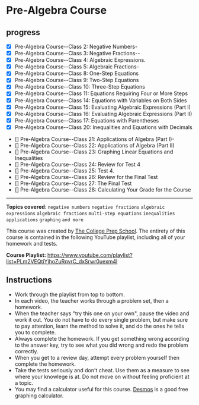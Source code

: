 # Pre-Algebra Course

## progress

- [x] Pre-Algebra Course--Class 2: Negative Numbers-
- [x] Pre-Algebra Course--Class 3: Negative Fractions--
- [x] Pre-Algebra Course--Class 4: Algebraic Expressions.
- [x] Pre-Algebra Course--Class 5: Algebraic Fractions-
- [x] Pre-Algebra Course--Class 8: One-Step Equations
- [x] Pre-Algebra Course--Class 9: Two-Step Equations
- [x] Pre-Algebra Course--Class 10: Three-Step Equations
- [x] Pre-Algebra Course--Class 11: Equations Requiring Four or More Steps
- [x] Pre-Algebra Course--Class 14: Equations with Variables on Both Sides
- [x] Pre-Algebra Course--Class 15: Evaluating Algebraic Expressions (Part I)
- [x] Pre-Algebra Course--Class 16: Evaluating Algebraic Expressions (Part II)
- [x] Pre-Algebra Course--Class 17: Equations with Parentheses
- [x] Pre-Algebra Course--Class 20: Inequalities and Equations with Decimals
- [] Pre-Algebra Course--Class 21: Applications of Algebra (Part I)-
- [] Pre-Algebra Course--Class 22: Applications of Algebra (Part II)
- [] Pre-Algebra Course--Class 23: Graphing Linear Equations and Inequalities
- [] Pre-Algebra Course--Class 24: Review for Test 4
- [] Pre-Algebra Course--Class 25: Test 4.
- [] Pre-Algebra Course--Class 26: Review for the Final Test
- [] Pre-Algebra Course--Class 27: The Final Test
- [] Pre-Algebra Course--Class 28: Calculating Your Grade for the Course

---

**Topics covered**:
`negative numbers`
`negative fractions`
`algebraic expressions`
`algebraic fractions`
`multi-step equations`
`inequalities`
`applications`
`graphing`
`and more`

This course was created by [The College Prep School](https://www.youtube.com/@thecollegeprepschool4486). The entirety of this course is contained in the following YouTube playlist, including all of your homework and tests.

**Course Playlist:** <https://www.youtube.com/playlist?list=PLm2VEQtiYjhoZuRqvrC_dxSrwr0uexm4l>

## Instructions

- Work through the playlist from top to bottom.
- In each video, the teacher works through a problem set, then a homework.
- When the teacher says "try this one on your own", pause the video and work it out. You do not have to do every single problem, but make sure to pay attention, learn the method to solve it, and do the ones he tells you to complete.
- Always complete the homework. If you get something wrong according to the answer key, try to see what you did wrong and redo the problem correctly.
- When you get to a review day, attempt every problem yourself then complete the homework.
- Take the tests seriously and don't cheat. Use them as a measure to see where your knowlege is at. Do not move on without feeling proficient at a topic.
- You may find a calculator useful for this course. [Desmos](https://www.desmos.com/calculator) is a good free graphing calculator.

